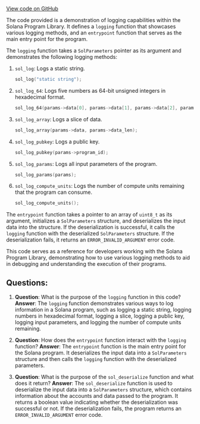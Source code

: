 [View code on GitHub](https://github.com/solana-labs/solana-program-library/examples/c/src/logging/logging.c)

The code provided is a demonstration of logging capabilities within the Solana Program Library. It defines a `logging` function that showcases various logging methods, and an `entrypoint` function that serves as the main entry point for the program.

The `logging` function takes a `SolParameters` pointer as its argument and demonstrates the following logging methods:

1. `sol_log`: Logs a static string.
   ```c
   sol_log("static string");
   ```

2. `sol_log_64`: Logs five numbers as 64-bit unsigned integers in hexadecimal format.
   ```c
   sol_log_64(params->data[0], params->data[1], params->data[2], params->data[3], params->data[4]);
   ```

3. `sol_log_array`: Logs a slice of data.
   ```c
   sol_log_array(params->data, params->data_len);
   ```

4. `sol_log_pubkey`: Logs a public key.
   ```c
   sol_log_pubkey(params->program_id);
   ```

5. `sol_log_params`: Logs all input parameters of the program.
   ```c
   sol_log_params(params);
   ```

6. `sol_log_compute_units`: Logs the number of compute units remaining that the program can consume.
   ```c
   sol_log_compute_units();
   ```

The `entrypoint` function takes a pointer to an array of `uint8_t` as its argument, initializes a `SolParameters` structure, and deserializes the input data into the structure. If the deserialization is successful, it calls the `logging` function with the deserialized `SolParameters` structure. If the deserialization fails, it returns an `ERROR_INVALID_ARGUMENT` error code.

This code serves as a reference for developers working with the Solana Program Library, demonstrating how to use various logging methods to aid in debugging and understanding the execution of their programs.
## Questions: 
 1. **Question**: What is the purpose of the `logging` function in this code?
   **Answer**: The `logging` function demonstrates various ways to log information in a Solana program, such as logging a static string, logging numbers in hexadecimal format, logging a slice, logging a public key, logging input parameters, and logging the number of compute units remaining.

2. **Question**: How does the `entrypoint` function interact with the `logging` function?
   **Answer**: The `entrypoint` function is the main entry point for the Solana program. It deserializes the input data into a `SolParameters` structure and then calls the `logging` function with the deserialized parameters.

3. **Question**: What is the purpose of the `sol_deserialize` function and what does it return?
   **Answer**: The `sol_deserialize` function is used to deserialize the input data into a `SolParameters` structure, which contains information about the accounts and data passed to the program. It returns a boolean value indicating whether the deserialization was successful or not. If the deserialization fails, the program returns an `ERROR_INVALID_ARGUMENT` error code.